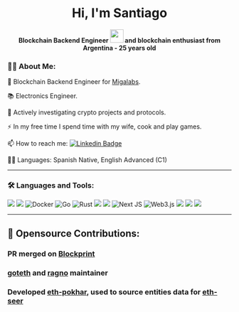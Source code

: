 <div align="center">
<h1 align="center">Hi, I'm Santiago</h1>
<h4 align="center">Blockchain Backend Engineer <img src="https://media.giphy.com/media/WUlplcMpOCEmTGBtBW/giphy.gif" width="30"> and blockchain enthusiast from Argentina - 25 years old</h4>
</div>


### :man_technologist: About Me: 

🔭 Blockchain Backend Engineer for [Migalabs](https://migalabs.io/).

📚 Electronics Engineer.

🌱 Actively investigating crypto projects and protocols.

⚡ In my free time I spend time with my wife, cook and play games.

📫 How to reach me:   [![Linkedin Badge](https://img.shields.io/badge/-Santiago-blue?style=flat&logo=Linkedin&logoColor=white)](https://www.linkedin.com/in/santiago-somoza-005660197/)

🙋‍♂️ Languages: Spanish Native, English Advanced (C1)

---

### :hammer_and_wrench: Languages and Tools:

![](https://img.shields.io/badge/Solidity-e6e6e6?style=for-the-badge&logo=solidity&logoColor=black)  ![](https://img.shields.io/badge/Python-black?style=for-the-badge&logo=python&logoColor=#E57324) ![Docker](https://img.shields.io/badge/docker-%230db7ed.svg?style=for-the-badge&logo=docker&logoColor=white) ![Go](https://img.shields.io/badge/go-%2300ADD8.svg?style=for-the-badge&logo=go&logoColor=white) ![Rust](https://img.shields.io/badge/rust-%23000000.svg?style=for-the-badge&logo=rust&logoColor=white) ![](https://img.shields.io/badge/OpenZeppelin-4E5EE4?logo=OpenZeppelin&logoColor=fff&style=for-the-badge) ![](https://img.shields.io/badge/JavaScript-323330?style=for-the-badge&logo=javascript&logoColor=F7DF1E) ![Next JS](https://img.shields.io/badge/Next-black?style=for-the-badge&logo=next.js&logoColor=white) ![Web3.js](https://img.shields.io/badge/web3.js-F16822?style=for-the-badge&logo=web3.js&logoColor=white)  ![](https://img.shields.io/badge/chainlink-375BD2?style=for-the-badge&logo=chainlink&logoColor=white) ![](	https://img.shields.io/badge/Node.js-339933?style=for-the-badge&logo=nodedotjs&logoColor=white) ![](https://img.shields.io/badge/C-00599C?style=for-the-badge&logo=c&logoColor=white)

---

## 👾 Opensource Contributions:

### PR merged on [Blockprint](https://github.com/sigp/blockprint/pull/33)
### [goteth](https://github.com/migalabs/goteth) and [ragno](https://github.com/migalabs/ragno) maintainer
### Developed [eth-pokhar](https://github.com/migalabs/eth-pokhar), used to source entities data for [eth-seer](https://github.com/migalabs/eth-seer)
